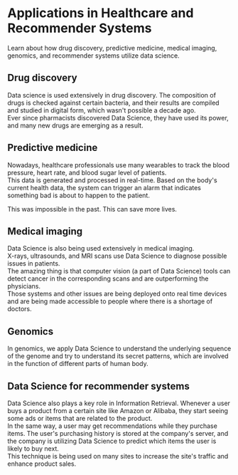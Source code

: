 # Applications in Healthcare and Recommender Systems

Learn about how drug discovery, predictive medicine, medical imaging, genomics, and recommender systems utilize data science.

## Drug discovery

Data science is used extensively in drug discovery. The composition of drugs is checked against certain bacteria, and their results are compiled and studied in digital form, which wasn't possible a decade ago.  
 Ever since pharmacists discovered Data Science, they have used its power, and many new drugs are emerging as a result.

## Predictive medicine

Nowadays, healthcare professionals use many wearables to track the blood pressure, heart rate, and blood sugar level of patients.  
 This data is generated and processed in real-time. Based on the body's current health data, the system can trigger an alarm that indicates something bad is about to happen to the patient.

This was impossible in the past. This can save more lives.

## Medical imaging

Data Science is also being used extensively in medical imaging.  
X-rays, ultrasounds, and MRI scans use Data Science to diagnose possible issues in patients.  
 The amazing thing is that computer vision (a part of Data Science) tools can detect cancer in the corresponding scans and are outperforming the physicians.  
 Those systems and other issues are being deployed onto real time devices and are being made accessible to people where there is a shortage of doctors.

## Genomics

In genomics, we apply Data Science to understand the underlying sequence of the genome and try to understand its secret patterns, which are involved in the function of different parts of human body.

## Data Science for recommender systems

Data Science also plays a key role in Information Retrieval. Whenever a user buys a product from a certain site like Amazon or Alibaba, they start seeing some ads or items that are related to the product.  
 In the same way, a user may get recommendations while they purchase items. The user's purchasing history is stored at the company's server, and the company is utilizing Data Science to predict which items the user is likely to buy next.  
 This technique is being used on many sites to increase the site's traffic and enhance product sales.
